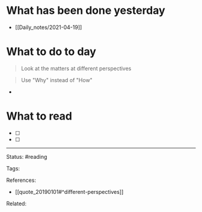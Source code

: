 # What has been done yesterday

- [[Daily_notes/2021-04-19]]

# What to do to day
>Look at the matters at different perspectives

>Use "Why" instead of "How"

- 

# What to read

- [ ] 
- [ ] 



---
Status: #reading

Tags: 

References:
- [[quote_20190101#^different-perspectives]]

Related: 
